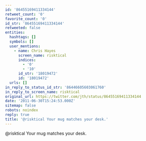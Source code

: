 ```yaml
---
id: '86455169411334144'
retweet_count: '0'
favorite_count: '0'
id_str: '86455169411334144'
retweeted: false
entities:
  hashtags: []
  symbols: []
  user_mentions:
    - name: Chris Hayes
      screen_name: risktical
      indices:
        - '0'
        - '10'
      id_str: '18019472'
      id: '18019472'
  urls: []
in_reply_to_status_id_str: '86446605603061760'
in_reply_to_screen_name: risktical
original_url: https://twitter.com/jth/status/86455169411334144
date: '2011-06-30T15:24:53.000Z'
sitemap: false
robots: noindex
reply: true
title: '@risktical Your mug matches your desk.'
---
```


@risktical Your mug matches your desk.